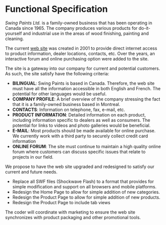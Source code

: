 Functional Specification
================
_Swing Paints Ltd._ is a family-owned business that has been operating in Canada since 1965. 
The company produces various products for do-it-yourself and industrial use in the areas of wood finishing, painting and cleaning.
 
The current [web site](www.swingpaints.com) was created in 2001 to provide direct internet access to product information, dealer locations, contacts, etc.  Over the years, an interactive forum and online purchasing option were added to the site.

The site is a gateway into our company for current and potential customers.  As such, the site satisfy have the following criteria:
* **BILINGUAL**:  Swing Paints is based in Canada.  Therefore, the web site must have all the information accessible in both English and French.  The potential for other languages would be useful.
* **COMPANY PROFILE**:  A brief overview of the company stressing the fact that it is a family-owned business based in Montreal.
* **CONTACTS**:  Information on telephone, fax, e-mail, etc.
* **PRODUCT INFORMATION**:  Detailed information on each product, including information specific to dealers as well as consumers.  The potential for links to videos and photo galleries would be beneficial.
* **E-MAIL**:  Most products should be made available for online purchase.  We currently work with a third party to securely collect credit card information
* **ONLINE FORUM**:  The site must continue to maintain a high quality online forum where customers can discuss specific issues that relate to projects in our field.

We propose to have the web site upgraded and redesigned to satisfy our current and future needs.
* Replace all SWF files (Shockwave Flash) to a format that provides for simple modification and support on all browsers and mobile platforms.
* Redesign the Home Page to allow for simple addition of new categories.
* Redesign the Product Page to allow for simple addition of new products.
* Redesign the Product Page to include tab views
 
The coder will coordinate with marketing to ensure the web site synchronizes with product packaging and other promotional tools.
